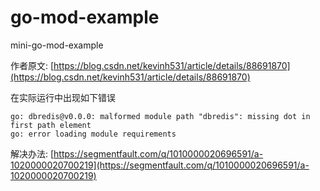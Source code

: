 # go-mod-example
mini-go-mod-example


作者原文: [https://blog.csdn.net/kevinh531/article/details/88691870](https://blog.csdn.net/kevinh531/article/details/88691870)

在实际运行中出现如下错误
```
go: dbredis@v0.0.0: malformed module path "dbredis": missing dot in first path element
go: error loading module requirements
```

解决办法: [https://segmentfault.com/q/1010000020696591/a-1020000020700219](https://segmentfault.com/q/1010000020696591/a-1020000020700219)